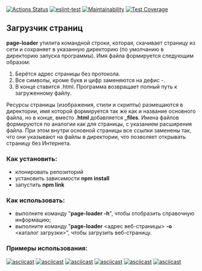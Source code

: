 [![Actions Status](https://github.com/PVArech/backend-project-lvl3/workflows/hexlet-check/badge.svg)](https://github.com/PVArech/backend-project-lvl3/actions)
[![eslint-test](https://github.com/PVArech/backend-project-lvl3/actions/workflows/main.yml/badge.svg)](https://github.com/PVArech/backend-project-lvl3/actions/workflows/main.yml)
[![Maintainability](https://api.codeclimate.com/v1/badges/60cb04f65fbf108f8b9d/maintainability)](https://codeclimate.com/github/PVArech/backend-project-lvl3/maintainability)
[![Test Coverage](https://api.codeclimate.com/v1/badges/60cb04f65fbf108f8b9d/test_coverage)](https://codeclimate.com/github/PVArech/backend-project-lvl3/test_coverage)


## Загрузчик страниц

**page-loader** утилита командной строки, которая, скачивает страницу из сети и сохраняет в указанную директорию (по умолчанию в директорию запуска программы). 
Имя файла формируется следующим образом:
 1. Берётся адрес страницы без протокола.
 2. Все символы, кроме букв и цифр заменяются на дефис -.
 3. В конце ставится .html.
 Программа возвращает полный путь к загруженному файлу.
  
Ресурсы страницы (изображения, стили и скрипты) размещаются в директории, имя которой формируется так же как и название основного файла, но в конце, вместо **.html** добавляется **_files**. Имена файлов формируются по аналогии как для страницы, с указанием расширения файла. При этом внутри основной страницы все ссылки заменены так, что они указывают на файлы в директории, что позволяет открывать страницу без Интернета.


### Как установить:
* клонировать репозиторий
* установить зависимости **npm install**
* запустить **npm link**


### Как использовать:
 * выполните команду "**page-loader -h**", чтобы отобразить справочную информацию;
 * выполните команду "**page-loader** <адрес веб-страницы> **-o** <каталог загрузки>", чтобы загрузить веб-страницу.


### Примеры использования:
[![asciicast](https://asciinema.org/a/mrIhovXJiTDJQ0yojGfOcXNDh.svg)](https://asciinema.org/a/mrIhovXJiTDJQ0yojGfOcXNDh)
[![asciicast](https://asciinema.org/a/k7Fn77L1ONehGjNjZpydVb5CY.svg)](https://asciinema.org/a/k7Fn77L1ONehGjNjZpydVb5CY)
[![asciicast](https://asciinema.org/a/oltVKM9IMfv9oLcTStcjZVSr4.svg)](https://asciinema.org/a/oltVKM9IMfv9oLcTStcjZVSr4)
[![asciicast](https://asciinema.org/a/z1UQ92wq9KI031XydC163z9Xq.svg)](https://asciinema.org/a/z1UQ92wq9KI031XydC163z9Xq)
[![asciicast](https://asciinema.org/a/x2l4OYe78SfYaJrUY9dxIA0MX.svg)](https://asciinema.org/a/x2l4OYe78SfYaJrUY9dxIA0MX)
[![asciicast](https://asciinema.org/a/1qwnBiqjXldNo85zHGwkbXkm8.svg)](https://asciinema.org/a/1qwnBiqjXldNo85zHGwkbXkm8)
